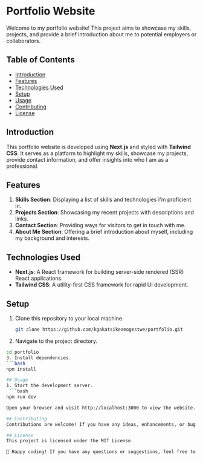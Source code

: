 # Portfolio Website

Welcome to my portfolio website! This project aims to showcase my skills, projects, and provide a brief introduction about me to potential employers or collaborators.

## Table of Contents
- [Introduction](#introduction)
- [Features](#features)
- [Technologies Used](#technologies-used)
- [Setup](#setup)
- [Usage](#usage)
- [Contributing](#contributing)
- [License](#license)

## Introduction
This portfolio website is developed using **Next.js** and styled with **Tailwind CSS**. It serves as a platform to highlight my skills, showcase my projects, provide contact information, and offer insights into who I am as a professional.

## Features
1. **Skills Section**: Displaying a list of skills and technologies I'm proficient in.
2. **Projects Section**: Showcasing my recent projects with descriptions and links.
3. **Contact Section**: Providing ways for visitors to get in touch with me.
4. **About Me Section**: Offering a brief introduction about myself, including my background and interests.

## Technologies Used
- **Next.js**: A React framework for building server-side rendered (SSR) React applications.
- **Tailwind CSS**: A utility-first CSS framework for rapid UI development.

## Setup
1. Clone this repository to your local machine.
   ```bash
   git clone https://github.com/kgakatsikeamogestwe/portfolio.git
2. Navigate to the project directory.
  ```bash   
  cd portfolio
3. Install dependencies.
  ```bash
  npm install

## Usage
1. Start the development server.
   ```bash
  npm run dev

Open your browser and visit http://localhost:3000 to view the website.

## Contributing
Contributions are welcome! If you have any ideas, enhancements, or bug fixes, feel free to open an issue or create a pull request.

## License
This project is licensed under the MIT License.

🚀 Happy coding! If you have any questions or suggestions, feel free to reach out! 🌟

